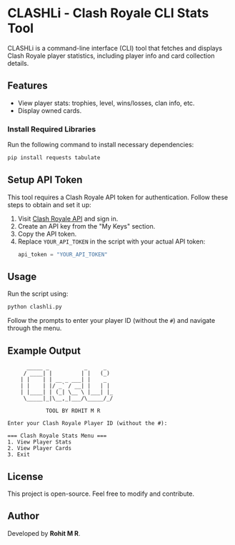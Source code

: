# CLASHLi - Clash Royale CLI Stats Tool

CLASHLi is a command-line interface (CLI) tool that fetches and displays Clash Royale player statistics, including player info and card collection details.

## Features
- View player stats: trophies, level, wins/losses, clan info, etc.
- Display owned cards.


### Install Required Libraries
Run the following command to install necessary dependencies:
```sh
pip install requests tabulate
```

## Setup API Token
This tool requires a Clash Royale API token for authentication. Follow these steps to obtain and set it up:

1. Visit [Clash Royale API](https://developer.clashroyale.com/) and sign in.
2. Create an API key from the "My Keys" section.
3. Copy the API token.
4. Replace `YOUR_API_TOKEN` in the script with your actual API token:
   ```python
   api_token = "YOUR_API_TOKEN"
   ```

## Usage
Run the script using:
```sh
python clashli.py
```
Follow the prompts to enter your player ID (without the `#`) and navigate through the menu.

## Example Output
```
      _____ _           _     _      
     / ____| |         | |   (_)   
    | |    | | __ _ ___| |    _  
    | |    | |/ _` / __| |   | |
    | |____| | (_| \__ \ |___| |_
     \_____|_|\__,_|___/\_____/_/

            TOOL BY ROHIT M R

Enter your Clash Royale Player ID (without the #):

=== Clash Royale Stats Menu ===
1. View Player Stats
2. View Player Cards
3. Exit
```

## License
This project is open-source. Feel free to modify and contribute.

## Author
Developed by **Rohit M R**.

